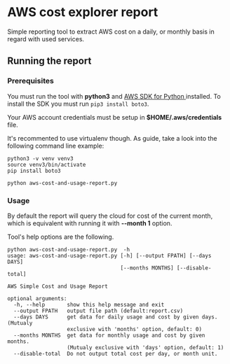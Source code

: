 # AWS cost explorer report

Simple reporting tool to extract AWS cost on a daily, or monthly basis in regard
with used services.


## Running the report

### Prerequisites

You must run the tool with **python3** and [AWS SDK for Python ](https://boto3.amazonaws.com/v1/documentation/api/latest/index.html) installed. To install the SDK you must run ``` pip3 install boto3 ```.

Your AWS account credentials must be setup in **$HOME/.aws/credentials** file.


It's recommented to use virtualenv though. As guide, take a look into the following
command line example:

```
python3 -v venv venv3
source venv3/bin/activate
pip install boto3

python aws-cost-and-usage-report.py
```

### Usage

By default the report will query the cloud for cost of the current month, which is equivalent with running it with **--month 1** option.

Tool's help options are the following.

```
python aws-cost-and-usage-report.py  -h
usage: aws-cost-and-usage-report.py [-h] [--output FPATH] [--days DAYS]
                                    [--months MONTHS] [--disable-total]

AWS Simple Cost and Usage Report

optional arguments:
  -h, --help       show this help message and exit
  --output FPATH   output file path (default:report.csv)
  --days DAYS      get data for daily usage and cost by given days. (Mutualy
                   exclusive with 'months' option, default: 0)
  --months MONTHS  get data for monthly usage and cost by given months.
                   (Mutualy exclusive with 'days' option, default: 1)
  --disable-total  Do not output total cost per day, or month unit.

```
